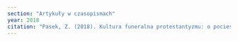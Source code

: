 ```yaml
---
section: "Artykuły w czasopismach"
year: 2018
citation: "Pasek, Z. (2018). Kultura funeralna protestantyzmu: o pocieszeniu, jakie przynoszą protestanckie pieśni o śmierci. Konteksty, 72(3), 91–96."
---
```

